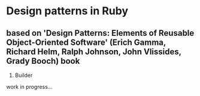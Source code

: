 # Design patterns in Ruby
## based on 'Design Patterns: Elements of Reusable Object-Oriented Software' (Erich Gamma, Richard Helm, Ralph Johnson, John Vlissides, Grady Booch) book

1. Builder

work in progress...
